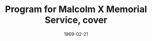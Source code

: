 --- 
title: Program for Malcolm X Memorial Service, cover
layout: "tc-single"
draft: false
hasContentInGallery: true
date: 1969-02-21
--- 